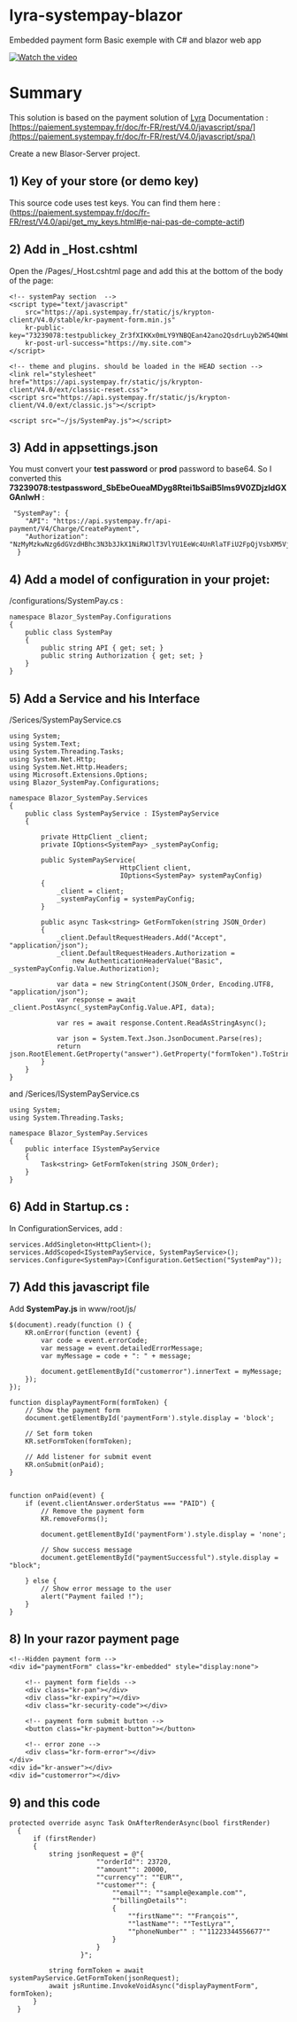 # lyra-systempay-blazor
Embedded payment form Basic exemple with C# and blazor web app


[![Watch the video](https://www.peug.net/public/7TRr0nOU-q4.jpg)](https://youtu.be/7TRr0nOU-q4)


# Summary 
This solution is based on the payment solution of [Lyra](https://www.lyra.com/)
Documentation : [https://paiement.systempay.fr/doc/fr-FR/rest/V4.0/javascript/spa/](https://paiement.systempay.fr/doc/fr-FR/rest/V4.0/javascript/spa/) 

Create a new Blasor-Server project.

## 1) Key of your store (or demo key)
This source code uses test keys. You can find them here : (https://paiement.systempay.fr/doc/fr-FR/rest/V4.0/api/get_my_keys.html#je-nai-pas-de-compte-actif)

## 2) Add in _Host.cshtml
Open the /Pages/_Host.cshtml page and add this at the bottom of the body of the page:

```
<!-- systemPay section  -->
<script type="text/javascript"
    src="https://api.systempay.fr/static/js/krypton-client/V4.0/stable/kr-payment-form.min.js" 
    kr-public-key="73239078:testpublickey_Zr3fXIKKx0mLY9YNBQEan42ano2QsdrLuyb2W54QWmUJQ"
    kr-post-url-success="https://my.site.com">
</script>

<!-- theme and plugins. should be loaded in the HEAD section -->
<link rel="stylesheet" href="https://api.systempay.fr/static/js/krypton-client/V4.0/ext/classic-reset.css">
<script src="https://api.systempay.fr/static/js/krypton-client/V4.0/ext/classic.js"></script>

<script src="~/js/SystemPay.js"></script>
```

## 3) Add in appsettings.json
You must convert your **test password** or **prod** password to base64. So I converted this **73239078:testpassword_SbEbeOueaMDyg8Rtei1bSaiB5lms9V0ZDjzldGXGAnIwH** :  
```
 "SystemPay": {
    "API": "https://api.systempay.fr/api-payment/V4/Charge/CreatePayment",
    "Authorization": "NzMyMzkwNzg6dGVzdHBhc3N3b3JkX1NiRWJlT3VlYU1EeWc4UnRlaTFiU2FpQjVsbXM5VjBaRGp6bGRHWEdBbkl3SA=="
  }
```

## 4) Add a model of configuration in your projet:
/configurations/SystemPay.cs :
```
namespace Blazor_SystemPay.Configurations
{
    public class SystemPay
    {
        public string API { get; set; }
        public string Authorization { get; set; }
    }
}
```

## 5) Add a Service and his Interface
/Serices/SystemPayService.cs
```
using System;
using System.Text;
using System.Threading.Tasks;
using System.Net.Http;
using System.Net.Http.Headers;
using Microsoft.Extensions.Options;
using Blazor_SystemPay.Configurations;

namespace Blazor_SystemPay.Services
{
    public class SystemPayService : ISystemPayService
    {
        
        private HttpClient _client;
        private IOptions<SystemPay> _systemPayConfig;

        public SystemPayService(
                            HttpClient client,
                            IOptions<SystemPay> systemPayConfig)
        {
            _client = client;
            _systemPayConfig = systemPayConfig;
        }

        public async Task<string> GetFormToken(string JSON_Order)
        {
            _client.DefaultRequestHeaders.Add("Accept", "application/json");
            _client.DefaultRequestHeaders.Authorization =
                new AuthenticationHeaderValue("Basic", _systemPayConfig.Value.Authorization);

            var data = new StringContent(JSON_Order, Encoding.UTF8, "application/json");
            var response = await _client.PostAsync(_systemPayConfig.Value.API, data);

            var res = await response.Content.ReadAsStringAsync();

            var json = System.Text.Json.JsonDocument.Parse(res);
            return json.RootElement.GetProperty("answer").GetProperty("formToken").ToString();
        }
    }
}
```

and /Serices/ISystemPayService.cs
```
using System;
using System.Threading.Tasks;

namespace Blazor_SystemPay.Services
{
    public interface ISystemPayService
    {
        Task<string> GetFormToken(string JSON_Order);
    }
}
```

## 6) Add in Startup.cs :
In ConfigurationServices, add :
```
services.AddSingleton<HttpClient>();
services.AddScoped<ISystemPayService, SystemPayService>();
services.Configure<SystemPay>(Configuration.GetSection("SystemPay"));
```

## 7) Add this javascript file
Add **SystemPay.js** in www/root/js/
```
$(document).ready(function () {
    KR.onError(function (event) {
        var code = event.errorCode;
        var message = event.detailedErrorMessage;
        var myMessage = code + ": " + message;

        document.getElementById("customerror").innerText = myMessage;
    });
});

function displayPaymentForm(formToken) {
    // Show the payment form
    document.getElementById('paymentForm').style.display = 'block';

    // Set form token
    KR.setFormToken(formToken);

    // Add listener for submit event
    KR.onSubmit(onPaid);
}


function onPaid(event) {
    if (event.clientAnswer.orderStatus === "PAID") {
        // Remove the payment form
        KR.removeForms();

        document.getElementById('paymentForm').style.display = 'none';

        // Show success message
        document.getElementById("paymentSuccessful").style.display = "block";

    } else {
        // Show error message to the user
        alert("Payment failed !");
    }
}
```

## 8) In your razor payment page

```
<!--Hidden payment form -->
<div id="paymentForm" class="kr-embedded" style="display:none">

    <!-- payment form fields -->
    <div class="kr-pan"></div>
    <div class="kr-expiry"></div>
    <div class="kr-security-code"></div>

    <!-- payment form submit button -->
    <button class="kr-payment-button"></button>

    <!-- error zone -->
    <div class="kr-form-error"></div>
</div>
<div id="kr-answer"></div>
<div id="customerror"></div>
```

## 9) and this code

```
protected override async Task OnAfterRenderAsync(bool firstRender)
  {
      if (firstRender)
      {
          string jsonRequest = @"{
                      ""orderId"": 23720,
                      ""amount"": 20000,
                      ""currency"": ""EUR"",
                      ""customer"": {
                          ""email"": ""sample@example.com"",
                          ""billingDetails"":
                          {
                              ""firstName"": ""François"",
                              ""lastName"": ""TestLyra"",
                              ""phoneNumber"" : ""11223344556677""
                          }
                      }
                  }";

          string formToken = await systemPayService.GetFormToken(jsonRequest);
          await jsRuntime.InvokeVoidAsync("displayPaymentForm", formToken);
      }
  }
```
